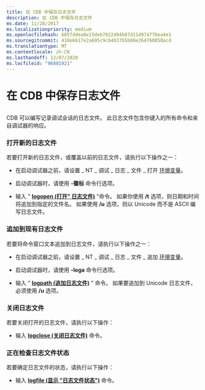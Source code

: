```yaml
---
title: 在 CDB 中保存日志文件
description: 在 CDB 中保存日志文件
ms.date: 11/28/2017
ms.localizationpriority: medium
ms.openlocfilehash: 605fddea8e15deb7022494b87d11497477bea4e1
ms.sourcegitcommit: 418e6617e2a695c9cb4b37b5b60e264760858acd
ms.translationtype: MT
ms.contentlocale: zh-CN
ms.lasthandoff: 12/07/2020
ms.locfileid: "96801921"
---
```

# <a name="keeping-a-log-file-in-cdb"></a>在 CDB 中保存日志文件


## <span id="ddk_keeping_a_log_file_dbg"></span><span id="DDK_KEEPING_A_LOG_FILE_DBG"></span>


CDB 可以编写记录调试会话的日志文件。 此日志文件包含你键入的所有命令和来自调试器的响应。

### <a name="span-idopening_a_new_log_filespanspan-idopening_a_new_log_filespanopening-a-new-log-file"></a><span id="opening_a_new_log_file"></span><span id="OPENING_A_NEW_LOG_FILE"></span>打开新的日志文件

若要打开新的日志文件，或覆盖以前的日志文件，请执行以下操作之一：

-   在启动调试器之前，请设置 \_ NT \_ 调试 \_ 日志 \_ 文件 \_ 打开 [环境变量](environment-variables.md)。

-   启动调试器时，请使用 **-徽标** 命令行选项。

-   输入 " [**logopen (打开" 日志文件)**](-logopen--open-log-file-.md) "命令。 如果你使用 **/t** 选项，则日期和时间将追加到指定的文件名。 如果使用 **/u** 选项，则以 Unicode 而不是 ASCII 编写日志文件。

### <a name="span-idappending_to_an_existing_log_filespanspan-idappending_to_an_existing_log_filespanappending-to-an-existing-log-file"></a><span id="appending_to_an_existing_log_file"></span><span id="APPENDING_TO_AN_EXISTING_LOG_FILE"></span>追加到现有日志文件

若要将命令窗口文本追加到日志文件，请执行以下操作之一：

-   在启动调试器之前，请设置 \_ NT \_ 调试 \_ 日志 \_ 文件 \_ 追加 [环境变量](environment-variables.md)。

-   启动调试器时，请使用 **-loga** 命令行选项。

-   输入 " [**logpath (追加日志文件)**](-logappend--append-log-file-.md) " 命令。 如果要追加到 Unicode 日志文件，必须使用 **/u** 选项。

### <a name="span-idclosing_a_log_filespanspan-idclosing_a_log_filespanclosing-a-log-file"></a><span id="closing_a_log_file"></span><span id="CLOSING_A_LOG_FILE"></span>关闭日志文件

若要关闭打开的日志文件，请执行以下操作：

-   输入 [**logclose (关闭日志文件)**](-logclose--close-log-file-.md) 命令。

### <a name="span-idchecking_log_file_statusspanspan-idchecking_log_file_statusspanchecking-log-file-status"></a><span id="checking_log_file_status"></span><span id="CHECKING_LOG_FILE_STATUS"></span>正在检查日志文件状态

若要确定日志文件的状态，请执行以下操作：

-   输入 [**logfile (显示 "日志文件状态")**](-logfile--display-log-file-status-.md) 命令。

 

 





